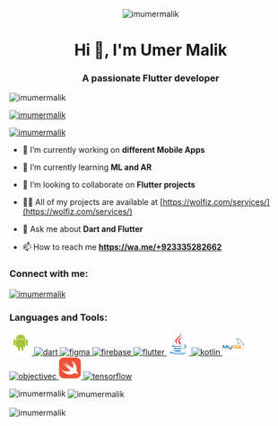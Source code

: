<p align="center"> <img src="[https://komarev.com/ghpvc/?username=imumermalik&label=Profile%20views&color=0e75b6&style=flat]https://docs.flutter.dev/assets/images/dash/Dashatars.png" alt="imumermalik" /> </p>
<h1 align="center">Hi 👋, I'm Umer Malik</h1>
<h3 align="center">A passionate Flutter developer</h3>

<p align="left"> <img src="https://komarev.com/ghpvc/?username=imumermalik&label=Profile%20views&color=0e75b6&style=flat" alt="imumermalik" /> </p>

<p align="left"> <a href="https://github.com/ryo-ma/github-profile-trophy"><img src="https://github-profile-trophy.vercel.app/?username=imumermalik" alt="imumermalik" /></a> </p>

<p align="left"> <a href="https://twitter.com/imumermalik" target="blank"><img src="https://img.shields.io/twitter/follow/imumermalik?logo=twitter&style=for-the-badge" alt="imumermalik" /></a> </p>

- 🔭 I’m currently working on **different Mobile Apps**

- 🌱 I’m currently learning **ML and AR**

- 👯 I’m looking to collaborate on **Flutter projects**

- 👨‍💻 All of my projects are available at [https://wolfiz.com/services/](https://wolfiz.com/services/)

- 💬 Ask me about **Dart and Flutter**

- 📫 How to reach me **https://wa.me/+923335282662**

<h3 align="left">Connect with me:</h3>
<p align="left">
<a href="https://twitter.com/imumermalik" target="blank"><img align="center" src="[https://raw.githubusercontent.com/rahuldkjain/github-profile-readme-generator/master/src/images/icons/Social/twitter.svg](https://docs.flutter.dev/assets/images/dash/Dashatars.png)" alt="imumermalik" height="30" width="40" /></a>
</p>

<h3 align="left">Languages and Tools:</h3>
<p align="left"> <a href="https://developer.android.com" target="_blank" rel="noreferrer"> <img src="https://raw.githubusercontent.com/devicons/devicon/master/icons/android/android-original-wordmark.svg" alt="android" width="40" height="40"/> </a> <a href="https://dart.dev" target="_blank" rel="noreferrer"> <img src="https://www.vectorlogo.zone/logos/dartlang/dartlang-icon.svg" alt="dart" width="40" height="40"/> </a> <a href="https://www.figma.com/" target="_blank" rel="noreferrer"> <img src="https://www.vectorlogo.zone/logos/figma/figma-icon.svg" alt="figma" width="40" height="40"/> </a> <a href="https://firebase.google.com/" target="_blank" rel="noreferrer"> <img src="https://www.vectorlogo.zone/logos/firebase/firebase-icon.svg" alt="firebase" width="40" height="40"/> </a> <a href="https://flutter.dev" target="_blank" rel="noreferrer"> <img src="https://www.vectorlogo.zone/logos/flutterio/flutterio-icon.svg" alt="flutter" width="40" height="40"/> </a> <a href="https://www.java.com" target="_blank" rel="noreferrer"> <img src="https://raw.githubusercontent.com/devicons/devicon/master/icons/java/java-original.svg" alt="java" width="40" height="40"/> </a> <a href="https://kotlinlang.org" target="_blank" rel="noreferrer"> <img src="https://www.vectorlogo.zone/logos/kotlinlang/kotlinlang-icon.svg" alt="kotlin" width="40" height="40"/> </a> <a href="https://www.mysql.com/" target="_blank" rel="noreferrer"> <img src="https://raw.githubusercontent.com/devicons/devicon/master/icons/mysql/mysql-original-wordmark.svg" alt="mysql" width="40" height="40"/> </a> <a href="https://developer.apple.com/library/archive/documentation/Cocoa/Conceptual/ProgrammingWithObjectiveC/Introduction/Introduction.html" target="_blank" rel="noreferrer"> <img src="https://www.vectorlogo.zone/logos/apple_objectivec/apple_objectivec-icon.svg" alt="objectivec" width="40" height="40"/> </a> <a href="https://developer.apple.com/swift/" target="_blank" rel="noreferrer"> <img src="https://raw.githubusercontent.com/devicons/devicon/master/icons/swift/swift-original.svg" alt="swift" width="40" height="40"/> </a> <a href="https://www.tensorflow.org" target="_blank" rel="noreferrer"> <img src="https://www.vectorlogo.zone/logos/tensorflow/tensorflow-icon.svg" alt="tensorflow" width="40" height="40"/> </a> </p>

<p><img align="left" src="https://github-readme-stats.vercel.app/api/top-langs?username=imumermalik&show_icons=true&locale=en&layout=compact" alt="imumermalik" /></p>

<p>&nbsp;<img align="center" src="https://github-readme-stats.vercel.app/api?username=imumermalik&show_icons=true&locale=en" alt="imumermalik" /></p>

<p><img align="center" src="https://github-readme-streak-stats.herokuapp.com/?user=imumermalik&" alt="imumermalik" /></p>
